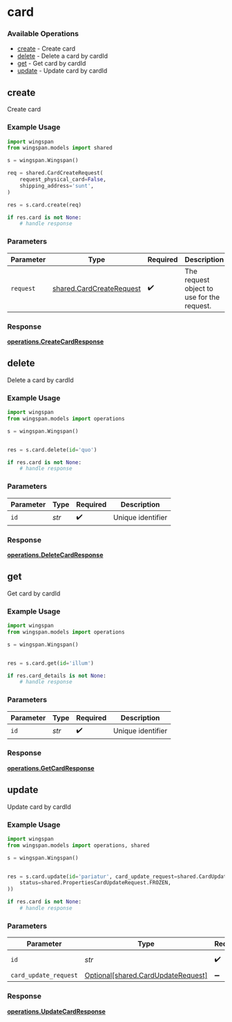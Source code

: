 # card

### Available Operations

* [create](#create) - Create card
* [delete](#delete) - Delete a card by cardId
* [get](#get) - Get card by cardId
* [update](#update) - Update card by cardId

## create

Create card

### Example Usage

```python
import wingspan
from wingspan.models import shared

s = wingspan.Wingspan()

req = shared.CardCreateRequest(
    request_physical_card=False,
    shipping_address='sunt',
)

res = s.card.create(req)

if res.card is not None:
    # handle response
```

### Parameters

| Parameter                                                            | Type                                                                 | Required                                                             | Description                                                          |
| -------------------------------------------------------------------- | -------------------------------------------------------------------- | -------------------------------------------------------------------- | -------------------------------------------------------------------- |
| `request`                                                            | [shared.CardCreateRequest](../../models/shared/cardcreaterequest.md) | :heavy_check_mark:                                                   | The request object to use for the request.                           |


### Response

**[operations.CreateCardResponse](../../models/operations/createcardresponse.md)**


## delete

Delete a card by cardId

### Example Usage

```python
import wingspan
from wingspan.models import operations

s = wingspan.Wingspan()


res = s.card.delete(id='quo')

if res.card is not None:
    # handle response
```

### Parameters

| Parameter          | Type               | Required           | Description        |
| ------------------ | ------------------ | ------------------ | ------------------ |
| `id`               | *str*              | :heavy_check_mark: | Unique identifier  |


### Response

**[operations.DeleteCardResponse](../../models/operations/deletecardresponse.md)**


## get

Get card by cardId

### Example Usage

```python
import wingspan
from wingspan.models import operations

s = wingspan.Wingspan()


res = s.card.get(id='illum')

if res.card_details is not None:
    # handle response
```

### Parameters

| Parameter          | Type               | Required           | Description        |
| ------------------ | ------------------ | ------------------ | ------------------ |
| `id`               | *str*              | :heavy_check_mark: | Unique identifier  |


### Response

**[operations.GetCardResponse](../../models/operations/getcardresponse.md)**


## update

Update card by cardId

### Example Usage

```python
import wingspan
from wingspan.models import operations, shared

s = wingspan.Wingspan()


res = s.card.update(id='pariatur', card_update_request=shared.CardUpdateRequest(
    status=shared.PropertiesCardUpdateRequest.FROZEN,
))

if res.card is not None:
    # handle response
```

### Parameters

| Parameter                                                                      | Type                                                                           | Required                                                                       | Description                                                                    |
| ------------------------------------------------------------------------------ | ------------------------------------------------------------------------------ | ------------------------------------------------------------------------------ | ------------------------------------------------------------------------------ |
| `id`                                                                           | *str*                                                                          | :heavy_check_mark:                                                             | Unique identifier                                                              |
| `card_update_request`                                                          | [Optional[shared.CardUpdateRequest]](../../models/shared/cardupdaterequest.md) | :heavy_minus_sign:                                                             | N/A                                                                            |


### Response

**[operations.UpdateCardResponse](../../models/operations/updatecardresponse.md)**

